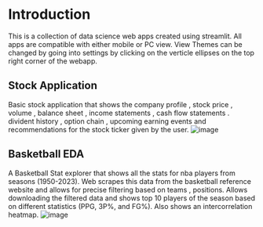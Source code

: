 # Introduction

This is a collection of data science web apps created using streamlit.
All apps are compatible with either mobile or PC view.
View Themes can be changed by going into settings by clicking on the verticle ellipses on the top right corner of the webapp.

## Stock Application
Basic stock application that shows the company profile , stock price , volume , balance sheet , income statements , cash flow statements . divident history , option chain , upcoming earning events and recommendations for the stock ticker given by the user.
![image](https://github.com/Yash-29-10-2003/streamlit-apps/assets/89728102/a8227e36-199d-4e6c-8994-321640142fb1)

## Basketball EDA
A Basketball Stat explorer that shows all the stats for nba players from seasons (1950-2023). Web scrapes this data from the basketball reference website and allows for precise filtering based on teams , positions. Allows downloading the filtered data and shows top 10 players of the season based on different statistics (PPG, 3P%, and FG%). Also shows an intercorrelation heatmap.
![image](https://github.com/Yash-29-10-2003/streamlit-apps/assets/89728102/5340b1b2-3dff-4be3-bf4e-e7bfefdb2c22)
